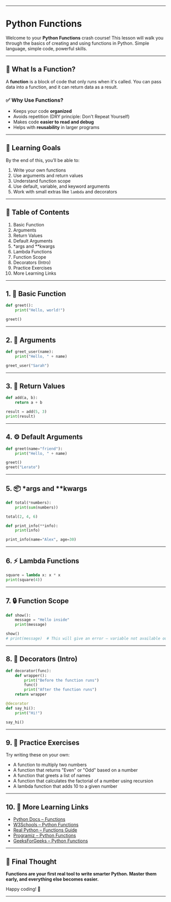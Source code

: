 

---

# Python Functions 

Welcome to your **Python Functions** crash course! This lesson will walk you through the basics of creating and using functions in Python. Simple language, simple code, powerful skills.

---

## 📌 What Is a Function?

A **function** is a block of code that only runs when it's called. You can pass data into a function, and it can return data as a result.

### ✅ Why Use Functions?

- Keeps your code **organized**  
- Avoids repetition (DRY principle: Don't Repeat Yourself)  
- Makes code **easier to read and debug**  
- Helps with **reusability** in larger programs  

---

## 🧠 Learning Goals

By the end of this, you’ll be able to:

1. Write your own functions  
2. Use arguments and return values  
3. Understand function scope  
4. Use default, variable, and keyword arguments  
5. Work with small extras like `lambda` and decorators  

---

## 🧩 Table of Contents

1. Basic Function  
2. Arguments  
3. Return Values  
4. Default Arguments  
5. *args and **kwargs  
6. Lambda Functions  
7. Function Scope  
8. Decorators (Intro)  
9. Practice Exercises  
10. More Learning Links  

---

## 1. 📌 Basic Function

```python
def greet():
    print("Hello, world!")

greet()
```

---

## 2. 🧾 Arguments

```python
def greet_user(name):
    print("Hello, " + name)

greet_user("Sarah")
```

---

## 3. 🔁 Return Values

```python
def add(a, b):
    return a + b

result = add(5, 3)
print(result)
```

---

## 4. ⚙️ Default Arguments

```python
def greet(name="friend"):
    print("Hello, " + name)

greet()
greet("Lerato")
```

---

## 5. 📦 *args and **kwargs

```python
def total(*numbers):
    print(sum(numbers))

total(2, 4, 6)

def print_info(**info):
    print(info)

print_info(name="Alex", age=30)
```

---

## 6. ⚡ Lambda Functions

```python
square = lambda x: x * x
print(square(4))
```

---

## 7. 🔒 Function Scope

```python
def show():
    message = "Hello inside"
    print(message)

show()
# print(message)  # This will give an error – variable not available outside the function
```

---

## 8. 🎁 Decorators (Intro)

```python
def decorator(func):
    def wrapper():
        print("Before the function runs")
        func()
        print("After the function runs")
    return wrapper

@decorator
def say_hi():
    print("Hi!")

say_hi()
```

---

## 9. 📝 Practice Exercises

Try writing these on your own:

- A function to multiply two numbers  
- A function that returns "Even" or "Odd" based on a number  
- A function that greets a list of names  
- A function that calculates the factorial of a number using recursion  
- A lambda function that adds 10 to a given number  

---

## 10. 🔗 More Learning Links

- [Python Docs – Functions](https://docs.python.org/3/tutorial/controlflow.html#defining-functions)  
- [W3Schools – Python Functions](https://www.w3schools.com/python/python_functions.asp)  
- [Real Python – Functions Guide](https://realpython.com/defining-your-own-python-function/)  
- [Programiz – Python Functions](https://www.programiz.com/python-programming/function)  
- [GeeksForGeeks – Python Functions](https://www.geeksforgeeks.org/python-functions/)  

---

## 💬 Final Thought

**Functions are your first real tool to write smarter Python. Master them early, and everything else becomes easier.**

Happy coding! 🚀

---